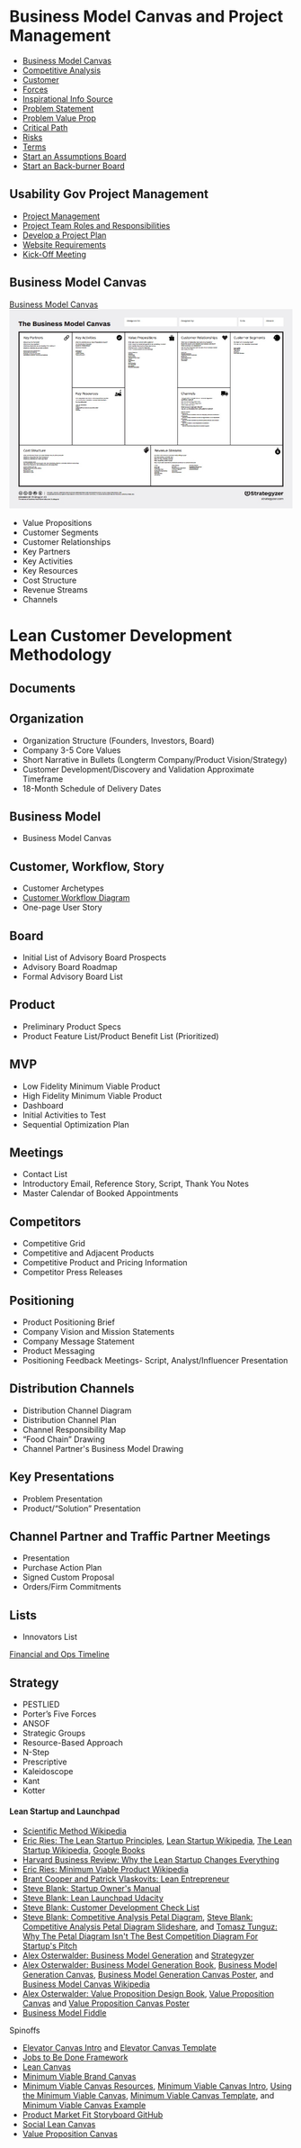 # Business Model Canvas and Project Management

   * [Business Model Canvas](business-model-canvas/thoughtbot-business-model-canvas.md)
   * [Competitive Analysis](business-model-canvas/thoughtbot-competitive-analysis.md)
   * [Customer](business-model-canvas/thoughtbot-customer.md)
   * [Forces](business-model-canvas/thoughtbot-forces.md)
   * [Inspirational Info Source](business-model-canvas/thoughtbot-inspiration-info-source.md)
   * [Problem Statement](business-model-canvas/thoughtbot-problem-statement.md)
   * [Problem Value Prop](business-model-canvas/thoughtbot-problem-value-prop.md)
   * [Critical Path](business-model-canvas/thoughtbot-critical-path.md)
   * [Risks](business-model-canvas/thoughtbot-risks.md)
   * [Terms](business-model-canvas/thoughtbot-terms.md)
   * [Start an Assumptions Board](business-model-canvas/thoughtbot-assumptions.md)
   * [Start an Back-burner Board](business-model-canvas/thoughtbot-back-burner.md)

## Usability Gov Project Management

* [Project Management](http://www.usability.gov/what-and-why/project-management.html)
* [Project Team Roles and Responsibilities](http://www.usability.gov/how-to-and-tools/methods/project-team.html)
* [Develop a Project Plan](http://www.usability.gov/how-to-and-tools/methods/develop-plan.html)
* [Website Requirements](http://www.usability.gov/how-to-and-tools/methods/requirements.html)
* [Kick-Off Meeting](http://www.usability.gov/how-to-and-tools/methods/kick-off-meeting.html)

## Business Model Canvas

[Business Model Canvas](http://businessmodelgeneration.com/downloads/business_model_canvas_poster.pdf)
[![](business-model-canvas/the-business-model-canvas.jpg)](http://businessmodelgeneration.com/downloads/business_model_canvas_poster.pdf)

* Value Propositions
* Customer Segments
* Customer Relationships
* Key Partners
* Key Activities
* Key Resources
* Cost Structure
* Revenue Streams
* Channels

# Lean Customer Development Methodology

## Documents

## Organization
* Organization Structure (Founders, Investors, Board)
* Company 3-5 Core Values
* Short Narrative in Bullets (Longterm Company/Product Vision/Strategy)
* Customer Development/Discovery and Validation Approximate Timeframe
* 18-Month Schedule of Delivery Dates

## Business Model
* Business Model Canvas

## Customer, Workflow, Story
* Customer Archetypes
* [Customer Workflow Diagram](http://steveblank.com/?attachment_id=8997) 
* One-page User Story

## Board
* Initial List of Advisory Board Prospects
* Advisory Board Roadmap
* Formal Advisory Board List

## Product
* Preliminary Product Specs 
* Product Feature List/Product Benefit List (Prioritized)

## MVP
* Low Fidelity Minimum Viable Product
* High Fidelity Minimum Viable Product
* Dashboard
* Initial Activities to Test
* Sequential Optimization Plan

## Meetings
* Contact List
* Introductory Email, Reference Story, Script, Thank You Notes
* Master Calendar of Booked Appointments

## Competitors
* Competitive Grid
* Competitive and Adjacent Products
* Competitive Product and Pricing Information
* Competitor Press Releases

## Positioning
* Product Positioning Brief
* Company Vision and Mission Statements
* Company Message Statement 
* Product Messaging
* Positioning Feedback Meetings- Script, Analyst/Influencer Presentation

## Distribution Channels
* Distribution Channel Diagram
* Distribution Channel Plan
* Channel Responsibility Map
* “Food Chain” Drawing
* Channel Partner's Business Model Drawing

## Key Presentations
* Problem Presentation
* Product/“Solution” Presentation 

## Channel Partner and Traffic Partner Meetings
* Presentation
* Purchase Action Plan
* Signed Custom Proposal
* Orders/Firm Commitments

## Lists
* Innovators List

[Financial and Ops Timeline](http://steveblank.com/?attachment_id=8996)


## Strategy

* PESTLIED
* Porter’s Five Forces
* ANSOF
* Strategic Groups
* Resource-Based Approach
* N-Step
* Prescriptive
* Kaleidoscope
* Kant
* Kotter

#### Lean Startup and Launchpad

*   [Scientific Method Wikipedia](http://en.wikipedia.org/wiki/Scientific_method)
*   [Eric Ries: The Lean Startup Principles](http://theleanstartup.com/principles), [Lean Startup Wikipedia](http://en.wikipedia.org/wiki/Lean_Startup), [The Lean Startup Wikipedia](http://en.wikipedia.org/wiki/The_Lean_Startup), [Google Books](http://books.google.com/books?id=tvfyz-4JILwC&printsec=frontcover#v=onepage&q&f=false)
*   [Harvard Business Review: Why the Lean Startup Changes Everything](https://hbr.org/2013/05/why-the-lean-start-up-changes-everything/ar/1)
*   [Eric Ries: Minimum Viable Product Wikipedia](http://en.wikipedia.org/wiki/Minimum_viable_product) 
*   [Brant Cooper and Patrick Vlaskovits: Lean Entrepreneur](http://leanentrepreneur.co)
*   [Steve Blank: Startup Owner's Manual](http://www.amazon.com/Startup-Owners-Manual-Step---Step/dp/0984999302)
*   [Steve Blank: Lean Launchpad Udacity](https://www.udacity.com/course/how-to-build-a-startup--ep245)
*   [Steve Blank: Customer Development Check List](https://docs.google.com/document/d/1rTzXvz8iz1IgiwCipuLaWFXt7yvoTc73blHMpD2Hp50/edit#heading=h.v628ypevulas)
*   [Steve Blank: Competitive Analysis Petal Diagram](http://steveblank.com/2013/11/08/a-new-way-to-look-at-competitors), [Steve Blank: Competitive Analysis Petal Diagram Slideshare](http://www.slideshare.net/sblank/competitive-analysis-petal-diagram), and [Tomasz Tunguz: Why The Petal Diagram Isn't The Best Competition Diagram For Startup's Pitch](http://tomtunguz.com/ecosystem-vs-competition)
*   [Alex Osterwalder: Business Model Generation](http://businessmodelgeneration.com) and [Strategyzer](https://strategyzer.com)
*   [Alex Osterwalder: Business Model Generation Book](http://businessmodelgeneration.com/book), [Business Model Generation Canvas](http://www.businessmodelgeneration.com/canvas/bmc), [Business Model Generation Canvas Poster](http://www.businessmodelgeneration.com/downloads/business_model_canvas_poster.pdf), and [Business Model Canvas Wikipedia](http://en.wikipedia.org/wiki/Business_Model_Canvas) 
*   [Alex Osterwalder: Value Proposition Design Book](https://strategyzer.com/value-proposition-design), [Value Proposition Canvas](http://businessmodelgeneration.com/canvas/vpc) and [Value Proposition Canvas Poster](http://businessmodelgeneration.com/downloads/value_proposition_canvas.pdf)
*   [Business Model Fiddle](http://bmfiddle.com)

Spinoffs
*   [Elevator Canvas Intro](https://medium.com/minimum-viable-canvas/the-elevator-canvas-658a4c74b08d) and [Elevator Canvas Template](https://d262ilb51hltx0.cloudfront.net/max/800/1*Xb0NFBKokCd5DQHKub0SIg.png)  
*   [Jobs to Be Done Framework](https://strategyn.com/customer-centered-innovation-map)
*   [Lean Canvas](https://leanstack.com/LeanCanvas.pdf)  
*   [Minimum Viable Brand Canvas](http://media.leanbrandbook.com/sz-1060x-mvb_canvas_post_graphic.jpg) 
*   [Minimum Viable Canvas Resources](https://medium.com/minimum-viable-canvas), [Minimum Viable Canvas Intro](https://medium.com/@santoshrajan/the-minimum-viable-canvas-6ee9ea072f65), [Using the Minimum Viable Canvas](https://medium.com/minimum-viable-canvas/using-the-minimum-viable-canvas-fae7e027cafc), [Minimum Viable Canvas Template](https://d262ilb51hltx0.cloudfront.net/max/800/1*PlhNZAMQxiuwPN7TsRV20g.png), and [Minimum Viable Canvas Example](https://d262ilb51hltx0.cloudfront.net/max/800/1*gk40wStd6F-3GkGKO8M_wA.png) 
*   [Product Market Fit Storyboard GitHub](https://github.com/TriKro/product-market-fit-storyboard)
*   [Social Lean Canvas](http://socialleancanvas.com/the-canvas) 
*   [Value Proposition Canvas](http://www.peterjthomson.com/2013/11/value-proposition-canvas)